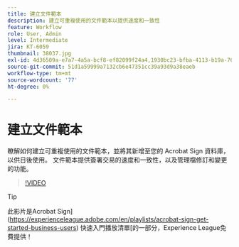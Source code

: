 ```yaml
---
title: 建立文件範本
description: 建立可重複使用的文件範本以提供速度和一致性
feature: Workflow
role: User, Admin
level: Intermediate
jira: KT-6059
thumbnail: 38037.jpg
exl-id: 4d36509a-e7a7-4a5a-bcf8-ef82099f24a4,1930bc23-bfba-4113-b19a-76634667bda3
source-git-commit: 51d1a59999a7132cb6e47351cc39a93d9a38eaeb
workflow-type: tm+mt
source-wordcount: '77'
ht-degree: 0%

---
```


# 建立文件範本

瞭解如何建立可重複使用的文件範本，並將其新增至您的 Acrobat Sign 資料庫，以供日後使用。 文件範本提供簽署交易的速度和一致性，以及管理檔修訂和變更的功能。

>[!VIDEO](https://video.tv.adobe.com/v/38037?quality=12&learn=on&hidetitle=true)

>[!TIP]
>
>此影片是Acrobat Sign](https://experienceleague.adobe.com/en/playlists/acrobat-sign-get-started-business-users) 快速入門播放清單[的一部分，Experience League免費提供！
